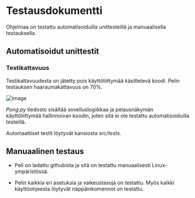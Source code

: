 # Testausdokumentti
Ohjelmaa on testattu automatisoiduilla unittesteillä ja manuaalisella testauksella.

## Automatisoidut unittestit


### Testikattavuus
Testikattavuudesta on jätetty pois käyttöliittymää käsittelevä koodi. Pelin testauksen haaraumakattavuus on 70%. 

![image](https://github.com/alannesanni/ot-harjoitustyo/assets/128046458/e2b29d8e-a3dd-4cea-aad4-a72ce81ff0fd)


*Pong.py* tiedosto sisältää sovelluslogiikkaa ja pelausnäkymän käyttöliittymää hallinnoivan koodin, joten sitä ei ole testattu automatisoiduilla testeillä. 

Automaattiset testit löytyvät kansiosta *src/tests.*

## Manuaalinen testaus

* Peli on ladattu githubista ja sitä on testattu manuaalisesti Linux-ympäristössä.

* Pelin kaikkia eri asetuksia ja vaikeustasoja on testattu. Myös kaikki käyttöohjeesta löytyvät näppäinkomennot on testattu.
